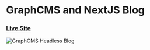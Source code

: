 # GraphCMS and NextJS Blog
### [Live Site](https://cms-blog-tawny.vercel.app//)

![GraphCMS Headless Blog](https://i.ibb.co/NmnJnKD/image.png)

